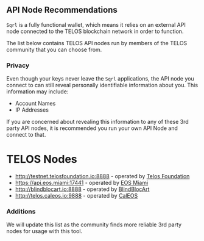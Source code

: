 ## API Node Recommendations

`Sqrl` is a fully functional wallet, which means it relies on an external API node connected to the TELOS blockchain network in order to function.

The list below contains TELOS API nodes run by members of the TELOS community that you can choose from.

### Privacy

Even though your keys never leave the `Sqrl` applications, the API node you connect to can still reveal personally identifiable information about you. This information may include:

- Account Names
- IP Addresses

If you are concerned about revealing this information to any of these 3rd party API nodes, it is recommended you run your own API Node and connect to that.

# TELOS Nodes

- http://testnet.telosfoundation.io:8888 - operated by [Telos Foundation](https://telosfoundation.io)
- https://api.eos.miami:17441 - operated by [EOS Miami](https://eos.miami/)
- http://blindblocart.io:8888 - operated by [BlindBlocArt](http://blindblocart.io/)
- http://telos.caleos.io:9888 - operated by [CalEOS](http://caleos.io)

### Additions

We will update this list as the community finds more reliable 3rd party nodes for usage with this tool.
